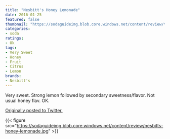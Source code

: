```yaml
---
title: "Nesbitt's Honey Lemonade"
date: 2016-01-25
featured: false
thumbnail: "https://sodaguideimg.blob.core.windows.net/content/review/thumbs/nesbitts-honey-lemonade.jpg"
categories:
- soda
ratings:
- Ok
tags:
- Very Sweet
- Honey
- Fruit
- Citrus
- Lemon
brands:
- Nesbitt's
---
```


Very sweet. Strong lemon followed by secondary sweetness/flavor. Not usual honey flav. OK.

[Originally posted to Twitter.](https://twitter.com/Cavorter/status/691700402480263169)

{{< figure src="https://sodaguideimg.blob.core.windows.net/content/review/nesbitts-honey-lemonade.jpg" >}}


